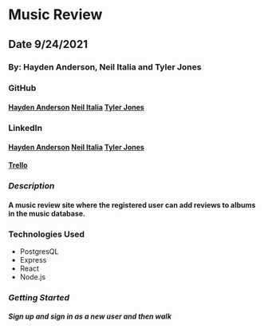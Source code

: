 # Music Review

## Date 9/24/2021

### By: Hayden Anderson, Neil Italia and Tyler Jones

### GitHub

#### [Hayden Anderson](https://github.com/hayden707) [Neil Italia](https://github.com/neilitalia) [Tyler Jones](https://github.com/msiroilem)

### LinkedIn

#### [Hayden Anderson](https://www.linkedin.com/in/hayden-anderson-909/) [Neil Italia](https://www.linkedin.com/in/neilitalia/) [Tyler Jones](https://www.linkedin.com/in/tylerwadejones/)

#### [Trello](https://trello.com/b/yNoD5nnM/music-review)


### ***Description***

#### A music review site where the registered user can add reviews to albums in the music database.

### Technologies Used
* PostgresQL
* Express
* React
* Node.js

### ***Getting Started***

##### Sign up and sign in as a new user and then walk